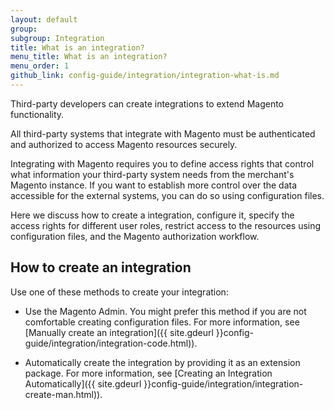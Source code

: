 ```yaml
---
layout: default
group: 
subgroup: Integration
title: What is an integration?
menu_title: What is an integration?
menu_order: 1
github_link: config-guide/integration/integration-what-is.md
---
```


Third-party developers can create integrations to extend Magento functionality.

All third-party systems that integrate with Magento must be authenticated and authorized to access Magento resources securely.

Integrating with Magento requires you to define access rights that control what information your third-party system needs from the merchant's Magento instance. If you want to establish more control over the data accessible for the external systems, you can do so using configuration files.

Here we discuss how to create a integration, configure it, specify the access rights for different user roles, restrict access to the resources using configuration files, and the Magento authorization workflow.

<h2 id="create-integration">How to create an integration</h2>

Use one of these methods to create your integration:

*  Use the Magento Admin. You might prefer this method if you are not comfortable creating configuration files. For more information, see [Manually create an integration]({{ site.gdeurl }}config-guide/integration/integration-code.html)).

*  Automatically create the integration by providing it as an extension package. For more information, see [Creating an Integration Automatically]({{ site.gdeurl }}config-guide/integration/integration-create-man.html)).

